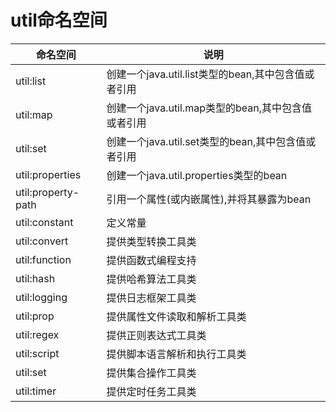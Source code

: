 # util命名空间

命名空间|说明
|-|-|
|util:list|创建一个java.util.list类型的bean,其中包含值或者引用|
|util:map|创建一个java.util.map类型的bean,其中包含值或者引用|
|util:set|创建一个java.util.set类型的bean,其中包含值或者引用|
|util:properties|创建一个java.util.properties类型的bean|
|util:property-path|引用一个属性(或内嵌属性),并将其暴露为bean|
|util:constant|定义常量
|util:convert|提供类型转换工具类
|util:function|提供函数式编程支持
|util:hash|提供哈希算法工具类
|util:logging|提供日志框架工具类
|util:prop|提供属性文件读取和解析工具类
|util:regex|提供正则表达式工具类
|util:script|提供脚本语言解析和执行工具类
|util:set|提供集合操作工具类
|util:timer|提供定时任务工具类
